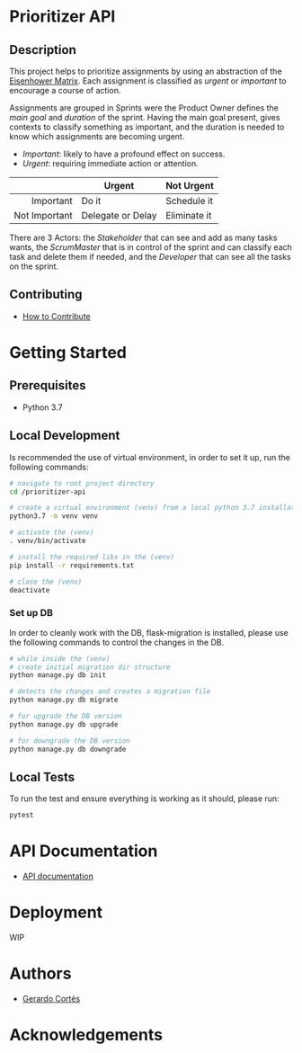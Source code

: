 # Prioritizer API
## Description
This project helps to prioritize assignments by using an abstraction of the [Eisenhower Matrix](https://en.wikipedia.org/wiki/Time_management#The_Eisenhower_Method). Each assignment is classified as _urgent_ or _important_ to encourage a course of action.

Assignments are grouped in Sprints were the Product Owner defines the _main goal_ and _duration_ of the sprint. Having the main goal present, gives contexts to classify something as important, and the duration is needed to know which assignments are becoming urgent.

- _Important_: likely to have a profound effect on success.
- _Urgent_: requiring immediate action or attention.

|               | Urgent            | Not Urgent   |
| ------------: | ----------------- | ------------ |
| Important     | Do it             | Schedule it  |
| Not Important | Delegate or Delay | Eliminate it |

There are 3 Actors:
the _Stakeholder_ that can see and add as many tasks wants,
the _ScrumMaster_ that is in control of the sprint and can classify each task and delete them if needed,
and the _Developer_ that can see all the tasks on the sprint.

## Contributing
- [How to Contribute](CONTRIBUTING.md)

# Getting Started
## Prerequisites
- Python 3.7

## Local Development
Is recommended the use of virtual environment, in order to set it up, run the following commands:
```sh
# navigate to root project directory
cd /prioritizer-api

# create a virtual environment (venv) from a local python 3.7 installation
python3.7 -m venv venv

# activate the (venv)
. venv/bin/activate

# install the required libs in the (venv)
pip install -r requirements.txt

# close the (venv)
deactivate
```

### Set up DB
In order to cleanly work with the DB, flask-migration is installed, please use the following commands to control the changes in the DB.
```sh
# while inside the (venv)
# create initial migration dir structure
python manage.py db init

# detects the changes and creates a migration file
python manage.py db migrate

# for upgrade the DB version
python manage.py db upgrade

# for downgrade the DB version
python manage.py db downgrade
```

## Local Tests
To run the test and ensure everything is working as it should, please run:
```sh
pytest
```

# API Documentation
- [API documentation](API_DOCUMENTATION.md)

# Deployment
WIP

# Authors
- [Gerardo Cortés](mailto:gerardo.cortes.o@gmail.com)

# Acknowledgements
